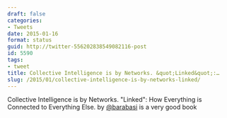 ```yaml
---
draft: false
categories:
- Tweets
date: 2015-01-16
format: status
guid: http://twitter-556202838549082116-post
id: 5590
tags:
- tweet
title: Collective Intelligence is by Networks. &quot;Linked&quot;:…
slug: /2015/01/collective-intelligence-is-by-networks-linked/
---
```


Collective Intelligence is by Networks. "Linked": How Everything is Connected to Everything Else. by [@barabasi](http://twitter.com/barabasi) is a very good book